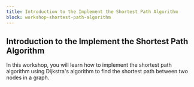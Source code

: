 ```yaml
---
title: Introduction to the Implement the Shortest Path Algorithm
block: workshop-shortest-path-algorithm
---
```


## Introduction to the Implement the Shortest Path Algorithm

In this workshop, you will learn how to implement the shortest path algorithm using Dijkstra's algorithm to find the shortest path between two nodes in a graph.
